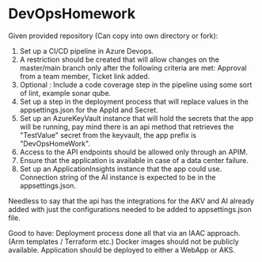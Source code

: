 # DevOpsHomework

Given provided repository (Can copy into own directory or fork):

1. Set up a CI/CD pipeline in Azure Devops.
2. A restriction should be created that will allow changes on the master/main branch only after the following criteria are met: Approval from a team member, Ticket link added.
3. Optional : Include a code coverage step in the pipeline using some sort of lint, example sonar qube.
4. Set up a step in the deployment process that will replace values in the appsettings.json for the AppId and Secret.
5. Set up an AzureKeyVault instance that will hold the secrets that the app will be running, pay mind there is an api method that retrieves the "TestValue" secret from the keyvault, the app prefix is "DevOpsHomeWork".
6. Access to the API endpoints should be allowed only through an APIM.
7. Ensure that the application is available in case of a data center failure.
8. Set up an ApplicationInsights instance that the app could use. Connection string of the AI instance is expected to be in the appsettings.json.

Needless to say that the api has the integrations for the AKV and AI already added with just the configurations needed to be added to appsettings.json file.

Good to have:
Deployment process done all that via an IAAC approach. (Arm templates / Terraform etc.)
Docker images should not be publicly available.
Application should be deployed to either a WebApp or AKS.
